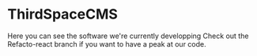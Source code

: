 # ThirdSpaceCMS

Here you can see the software we're currently developping 
Check out the Refacto-react branch if you want to have a peak at our code. 
